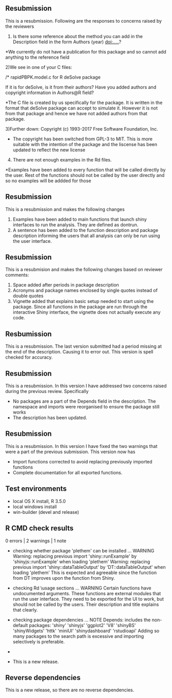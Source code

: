 ## Resubmission
This is a resubmission. Following are the responses to concerns raised by the reviewers

1) Is there some reference about the method you can add in the Description field in the form Authors (year) <doi:.....>?

*We currently do not have a publication for this package and so cannot add anything to the reference field


2)We see in one of your C files:

/* rapidPBPK.model.c for R deSolve package

If it is for deSolve, is it from their authors? Have you added authors 
and copyright information in Authors@R field?

*The C file is created by us specifically for the package. It is written in the format that deSolve package can accept to simulate it. However it is not from that package and hence we have not added authors from that package.


3)Further down:
    Copyright (c) 1993-2017 Free Software Foundation, Inc.

* The copyright has been switched from GPL-3 to MIT. This is more suitable with the intention of the package and the liscense has been updated to reflect the new license

4) There are not enough examples in the Rd files. 

*Examples have been added to every function that will be called directly by the user. Rest of the functions should not be called by the user directly and so no examples will be addded for those


## Resubmission
This is a resubmission and makes the following changes
1) Examples have been added to main functions that launch shiny interfaces to run the analysis. They are defined as dontrun.
2) A sentence has been added to the function description and package description informing the users that all analysis can only be run using the user interface.

## Resubmission
This is a resubmision and makes the following changes based on reviewer comments:
1) Space added after periods in package description
2) Acronyms and package names enclosed by single quotes instead of double quotes
3) Vignette added that explains basic setup needed to start using the package. Since all functions in the package are run through the interactive Shiny interface, the vignette does not actually execute any code.


## Resbumission
This is a resubmission. The last version submitted had a period missing at the end of the description. Causing it to error out. This version is spell checked for accuracy. 

## Resubmission
This is a resubmission. In this version I have addressed two concerns raised during the previous review. Specifically

* No packages are a part of the Depends field in the description. The namespace and imports were reorganised to ensure the package still works
* The description has been updated.

## Resubmission
This is a resubmission. In this version I have fixed the two warnings that were a part of the previous submission. This version now has

* Import functions corrected to avoid replacing previously imported functions
* Complete documentation for all exported functions. 

## Test environments
* local OS X install, R 3.5.0
* local windows install
* win-builder (devel and release)

## R CMD check results

0 errors | 2 warnings | 1 note

* checking whether package 'plethem' can be installed ... WARNING
  Warning: replacing previous import 'shiny::runExample' by 'shinyjs::runExample' when loading 'plethem'
  Warning: replacing previous import 'shiny::dataTableOutput' by 'DT::dataTableOutput' when loading   'plethem'
  This is expected and agreeable since the function from DT improves upon the function from Shiny.

* checking Rd \usage sections ... WARNING
  Certain functions have undocumented arguments. These functions are external modules that run the user interface. They need to be exported for the UI to work, but should not be called by the users. Their description and title explains that clearly.
  
* checking package dependencies ... NOTE
Depends: includes the non-default packages:
  'shiny' 'shinyjs' 'ggplot2' 'V8' 'shinyBS' 'shinyWidgets' 'httk'
  'miniUI' 'shinydashboard' 'rstudioapi'
Adding so many packages to the search path is excessive and importing
selectively is preferable.

*

* This is a new release.

## Reverse dependencies

This is a new release, so there are no reverse dependencies.

